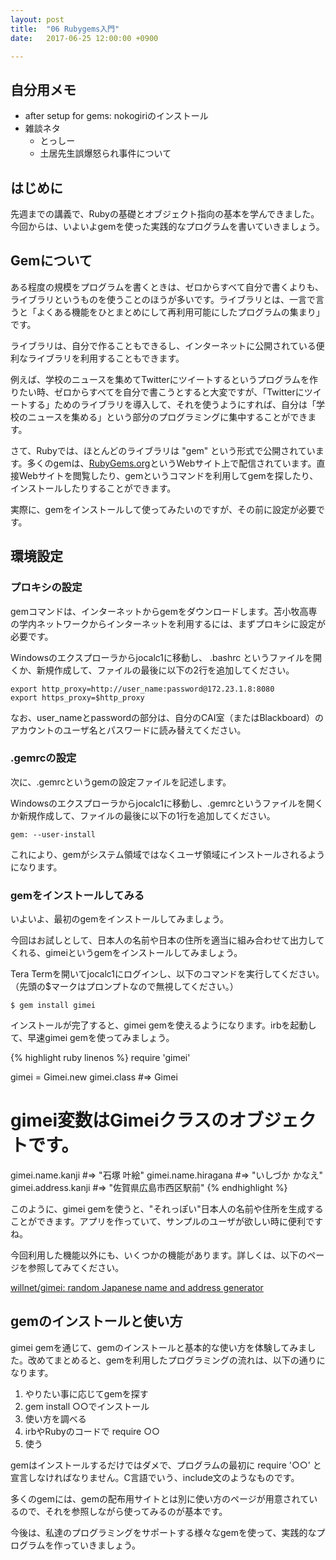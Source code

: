 ```yaml
---
layout: post
title:  "06 Rubygems入門"
date:   2017-06-25 12:00:00 +0900

---
```


## 自分用メモ

- after setup for gems: nokogiriのインストール
- 雑談ネタ
    * とっしー
    * 土居先生誤爆怒られ事件について

## はじめに

先週までの講義で、Rubyの基礎とオブジェクト指向の基本を学んできました。今回からは、いよいよgemを使った実践的なプログラムを書いていきましょう。

## Gemについて

ある程度の規模をプログラムを書くときは、ゼロからすべて自分で書くよりも、ライブラリというものを使うことのほうが多いです。ライブラリとは、一言で言うと「よくある機能をひとまとめにして再利用可能にしたプログラムの集まり」です。

ライブラリは、自分で作ることもできるし、インターネットに公開されている便利なライブラリを利用することもできます。

例えば、学校のニュースを集めてTwitterにツイートするというプログラムを作りたい時、ゼロからすべてを自分で書こうとすると大変ですが、「Twitterにツイートする」ためのライブラリを導入して、それを使うようにすれば、自分は「学校のニュースを集める」という部分のプログラミングに集中することができます。

さて、Rubyでは、ほとんどのライブラリは "gem" という形式で公開されています。多くのgemは、[RubyGems.org](https://rubygems.org)というWebサイト上で配信されています。直接Webサイトを閲覧したり、gemというコマンドを利用してgemを探したり、インストールしたりすることができます。

実際に、gemをインストールして使ってみたいのですが、その前に設定が必要です。

## 環境設定

### プロキシの設定

gemコマンドは、インターネットからgemをダウンロードします。苫小牧高専の学内ネットワークからインターネットを利用するには、まずプロキシに設定が必要です。

Windowsのエクスプローラからjocalc1に移動し、 .bashrc というファイルを開くか、新規作成して、ファイルの最後に以下の2行を追加してください。

```
export http_proxy=http://user_name:password@172.23.1.8:8080
export https_proxy=$http_proxy
```

なお、user_nameとpasswordの部分は、自分のCAI室（またはBlackboard）のアカウントのユーザ名とパスワードに読み替えてください。


### .gemrcの設定

次に、.gemrcというgemの設定ファイルを記述します。

Windowsのエクスプローラからjocalc1に移動し、.gemrcというファイルを開くか新規作成して、ファイルの最後に以下の1行を追加してください。

```
gem: --user-install
```

これにより、gemがシステム領域ではなくユーザ領域にインストールされるようになります。


### gemをインストールしてみる

いよいよ、最初のgemをインストールしてみましょう。

今回はお試しとして、日本人の名前や日本の住所を適当に組み合わせて出力してくれる、gimeiというgemをインストールしてみましょう。

Tera Termを開いてjocalc1にログインし、以下のコマンドを実行してください。  
（先頭の$マークはプロンプトなので無視してください。）

```
$ gem install gimei
```

インストールが完了すると、gimei gemを使えるようになります。irbを起動して、早速gimei gemを使ってみましょう。

{% highlight ruby linenos %}
require 'gimei'

gimei = Gimei.new
gimei.class
#=> Gimei
# gimei変数はGimeiクラスのオブジェクトです。

gimei.name.kanji
#=> "石塚 叶絵"
gimei.name.hiragana
#=> "いしづか かなえ"
gimei.address.kanji
#=> "佐賀県広島市西区駅前"
{% endhighlight %}

このように、gimei gemを使うと、"それっぽい"日本人の名前や住所を生成することができます。アプリを作っていて、サンプルのユーザが欲しい時に便利ですね。

今回利用した機能以外にも、いくつかの機能があります。詳しくは、以下のページを参照してみてください。

[willnet/gimei: random Japanese name and address generator](https://github.com/willnet/gimei)


## gemのインストールと使い方

gimei gemを通じて、gemのインストールと基本的な使い方を体験してみました。改めてまとめると、gemを利用したプログラミングの流れは、以下の通りになります。

1. やりたい事に応じてgemを探す
2. gem install ○○でインストール
3. 使い方を調べる
4. irbやRubyのコードで require ○○
5. 使う

gemはインストールするだけではダメで、プログラムの最初に require '○○' と宣言しなければなりません。C言語でいう、include文のようなものです。

多くのgemには、gemの配布用サイトとは別に使い方のページが用意されているので、それを参照しながら使ってみるのが基本です。

今後は、私達のプログラミングをサポートする様々なgemを使って、実践的なプログラムを作っていきましょう。

